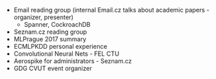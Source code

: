 * Email reading group (internal Email.cz talks about academic papers - organizer, presenter)
    * Spanner, CockroachDB
* Seznam.cz reading group
* MLPrague 2017 summary
* ECMLPKDD personal experience
* Convolutional Neural Nets - FEL CTU
* Aerospike for administrators - Seznam.cz
* GDG CVUT event organizer
